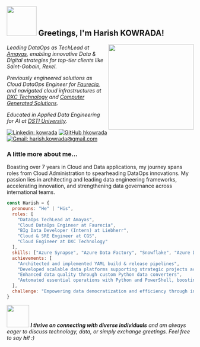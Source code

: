 <h2> <img src="https://media.tenor.com/images/6a2753318812aacbd5d2e380cd2c075a/tenor.gif" width="80"> Greetings, I'm Harish KOWRADA! </h2>
<img align='right' src="https://media1.tenor.com/images/b966ebe108e1ce2dfe13238ed6757ea4/tenor.gif?itemid=12229643" width="230">
<p><em>Leading DataOps as TechLead at <a href="https://www.amayas.com/">Amayas</a>, enabling innovative Data & Digital strategies for top-tier clients like Saint-Gobain, Rexel.</em></p>
<p><em>Previously engineered solutions as Cloud DataOps Engineer for <a href="https://www.faurecia.com/">Faurecia</a>, and navigated cloud infrastructures at <a href="https://www.dxc.technology/">DXC Technology</a> and <a href="https://www.cgsinc.com/en">Computer Generated Solutions</a>.</em></p>
<p><em>Educated in Applied Data Engineering for AI at <a href="https://www.datasciencetech.institute/">DSTI University</a>.</em></p>

[![Linkedin: kowrada](https://img.shields.io/badge/-kowrada-blue?style=flat-square&logo=Linkedin&logoColor=white&link=https://www.linkedin.com/in/kowrada/)](https://www.linkedin.com/in/kowrada/)
[![GitHub hkowrada](https://img.shields.io/github/followers/hkowrada?label=follow&style=social)](https://github.com/hkowrada)
[![Gmail: harish.kowrada@gmail.com](https://img.shields.io/badge/-harish.kowrada@gmail.com-red?style=flat-square&logo=gmail&logoColor=white&link=mailto:your-email@example.com)](mailto:harish.kowrada@gmail.com)

### A little more about me...

Boasting over 7 years in Cloud and Data applications, my journey spans roles from Cloud Administration to spearheading DataOps innovations. My passion lies in architecting and leading data engineering frameworks, accelerating innovation, and strengthening data governance across international teams.

```javascript
const Harish = {
  pronouns: "He" | "His",
  roles: [
    "DataOps TechLead at Amayas",
    "Cloud DataOps Engineer at Faurecia",
    "BIg Data Developer (Intern) at Liebherr",
    "Cloud & SRE Engineer at CGS",
    "Cloud Engineer at DXC Technology"
  ],
  skills: ["Azure Synapse", "Azure Data Factory", "Snowflake", "Azure DevOps", "Python", "Docker", "Kubernetes", "Terraform", "Pyspark"],
  achievements: [
    "Architected and implemented YAML build & release pipelines",
    "Developed scalable data platforms supporting strategic projects across continents",
    "Enhanced data quality through custom Python data converters",
    "Automated essential operations with Python and PowerShell, boosting efficiency",
  ],
  challenge: "Empowering data democratization and efficiency through innovative DataOps strategies"
}
```

<img src="https://media.giphy.com/media/LnQjpWaON8nhr21vNW/giphy.gif" width="60"> <em><b>I thrive on connecting with diverse individuals</b> and am always eager to discuss technology, data, or simply exchange greetings. Feel free to say <b>hi!</b> :)</em>
